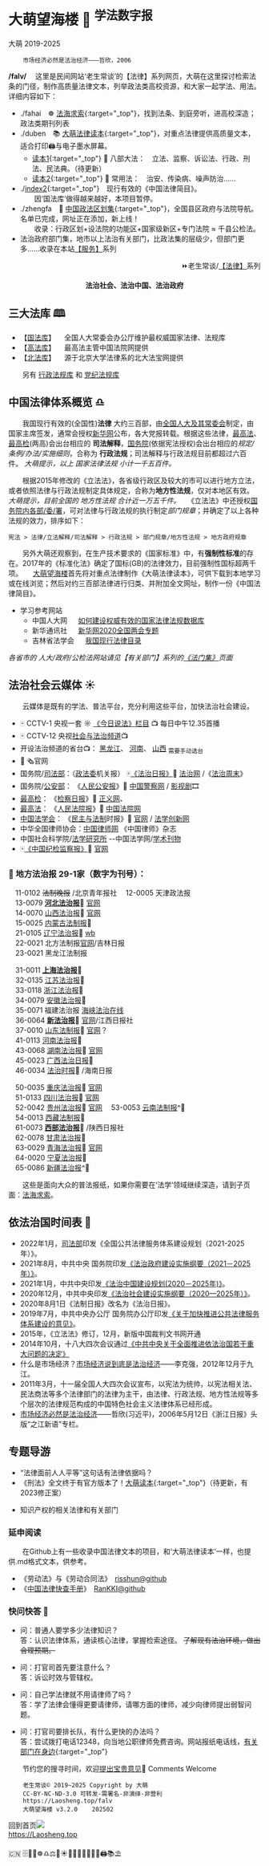 大萌望海楼 🗼 <sup>学法数字报</sup>
=================
大萌	2019-2025
<base target="_blank">
<link rel="canonical" href="https://Laosheng.top/falv/" />

		市场经济必然是法治经济———哲欣，2006

**/falv/**	　这里是民间网站‘老生常谈’的【法律】系列网页，大萌在这里探讨检索法条的门径，制作高质量法律文本，列举政法类高校资源，和大家一起学法、用法。详细内容如下：

+	./fahai　☸️ [法海求索](fahai){:target="_top"}，找到法条、到庭旁听，进高校深造；政法类期刊列表
+	./duben　📚 [大萌法律读本](duben){:target="_top"}，对重点法律提供高质量文本，适合打印🖨与电子墨水屏幕。
	+ [读本1](duben1){:target="_top"} 📕 八部大法：　立法、监察、诉讼法、行政、刑法、民法典。（待更新）
	+ [读本2](duben2){:target="_top"} 📗 常用法：　治安、传染病、噪声防治……
+	./[index2](./index2){:target="_top"}　现行有效的《中国法律简目》。  
	　　因‘国法库’做得越来越好，本项目暂停。
+	./zhengfa　🧩 [中国政法区划集](zhengfa){:target="_top"}，全国县区政府与法院导航。名单已完成，网址正在添加，新上线！  
	　　收录：行政区划+设法院的功能区+国家级新区+专门法院 ≈ 千县公检法。
+	法治政府部门集，地市以上法治有关部门，比政法集的层级少，但部门更多……收录在本站[【服务】](../fuwu)系列

<div align="right">
⏩老生常谈/<a href="https://Laosheng.top/falv" target="_top" title="大萌望海楼">【法律】</a>系列
</div>
<p align="center"><b>法治社会、法治中国、法治政府</b></p>


三大法库 🕮
--------

*	【[国法库](https://flk.npc.gov.cn/)】 　全国人大常委会办公厅维护最权威国家法律、法规库
*	【[高法库](https://www.chinacourt.org/law.shtml)】 　最高法主管中国法院网提供
*	【[北法库](https://www.pkulaw.com/law)】 　源于北京大学法律系的北大法宝网提供

　　另有 [行政法规库](http://www.gov.cn/zhengce/xzfgk/) 和 [党纪法规库](https://www.ccdi.gov.cn/fgk/index)


中国法律体系概览 ♎
-----------------

　　我国现行有效的(全国性)**法律** 大约三百部，由[全国人大及其常委会](http://www.npc.gov.cn "中国人大网")制定，由国家主席签发，通常会授权[新华网](http://www.xinhuanet.com)公布，各大党报转载。根据这些法律，[最高法](http://www.court.gov.cn)、[最高检](https://www.spp.gov.cn)(两高)会出台相应的 **司法解释**，[国务院](http://www.gov.cn)(依据宪法授权)会出台相应的*规定/条例/办法/实施细则*，合称为 **行政法规**；司法解释与行政法规目前都超过六百件。 *大萌提示，以上 国家法律法规 小计一千五百件。*

　　根据2015年修改的《立法法》，各省级行政区及较大的市可以进行地方立法，或者依照法律与行政法规制定具体规定，合称为**地方性法规**，仅对本地区有效。 *大萌提示，目前全国的 地方性法规 合计近一万五千件。*　　《立法法》中还授权[国务院内各部/委/署](/fuwu "有关部门在这里")，可对法律与行政法规的执行制定*部门规章*；并确定了以上各种法规的效力，排序如下：

	宪法 > 法律/立法解释/司法解释 > 行政法规 > 部门规章/地方性法规 > 地方政府规章

　　另外大萌还观察到，在生产技术要求的《国家标准》中，有**强制性标准**的存在。2017年的《标准化法》确定了国标(GB)的法律效力，目前强制性国标超两千项。　　[大萌望海楼](https://Laosheng.top/falv)首先将对重点法律制作《大萌法律读本》，可供下载到本地学习或在线浏览；然后对约三百部法律进行归类、并附加全文网址，制作一份《中国法律简目》。

* 学习参考网站
	- 中国人大网 　 	[如何建设权威有效的国家法律法规数据库](http://www.npc.gov.cn/npc/c30834/201906/3104caba7bc9498da69d6864b7e19132.shtml)
	- 新华通讯社 　 	[新华网2020全国两会专题](http://www.xinhuanet.com/politics/2020lh )
	- 吉林省法学会 　 	[我国现行法律目录](http://www.jlfxhw.com/flml/index.jhtml )

*各省市的 人大/政府/公检法网站请见【有关部门】系列的[《法门集》](../fuwu/fazhi)页面*


法治社会云媒体 ☀️
--------------

　　云媒体是既有的学法、普法平台，充分利用这些平台，加快法治社会建设。

*	🀄️ CCTV-1  央视一套 ☼ [《今日说法》栏目](https://tv.cctv.com/lm/jrsf ) 📺 每日中午12.35首播
*	🀄️ CCTV-12 央视[社会与法治频道](https://tv.cctv.com/live/cctv12)📺
*	开设法治频道的省台📺：
	[黑龙江](https://www.hljtv.com/live/folder424/)、
	[河南](https://static.hntv.tv/kds/#/)、
	[山西](https://www.sxrtv.com/tv/) <sub>需要手动选台</sub>
*	[]()📰 🗞️官网[]()
*	国务院/[司法部](https://www.moj.gov.cn)：（[政法委](http://www.chinaPeace.gov.cn "中国长安网")机关报）
	🀄️[《法治日报》](http://epaper.legaldaily.com.cn/fzrb/content/PaperIndex.htm)📰 [法治网](http://www.legaldaily.com.cn)
	/《[法治周末](http://www.legalweekly.cn/)》
*	国务院/[公安部](https://www.mps.gov.cn)：
	《[人民公安报](https://epaper.cpd.com.cn/szb/wwwcpd_9/dzb_16465/rmga/)》📰 [中国警察网](https://www.cpd.com.cn)
	/ [影视剧](https://media.cpd.com.cn)🎞
*	[最高检](https://www.spp.gov.cn)：
	《[检察日报](http://newspaper.jcrb.com)》📰 [正义网](https://www.jcrb.com)、
*	[最高法](https://www.court.gov.cn)：
	《[人民法院报](https://www.rmfyb.com/)》📰 [中国法院网](https://www.chinacourt.org/)
*	[中国法学会](https://www.chinalaw.org.cn/)：
	《[民主与法制](http://e.mzyfz.com/paper/index_2331.html)时报》📰 [官网](http://www.mzyfz.com)
	/ [法学创新网](http://www.fxcxw.org.cn)
*	中华全国律师协会：[中国律师网](https://www.acla.org.cn)
	《中国律师》杂志
*	中国社会科学院/[法学研究所](http://www.cass.cn/zuzhijigou/)
	--中国法学网/[学术刊物](http://iolaw.cssn.cn)
*	🀄️[《中国纪检监察报》](https://jjjcb.ccdi.gov.cn/epaper/)📰 [官网](https://www.ccdi.gov.cn)

<h3>📑 地方法治报 29-1家（数字为刊号）：</h3>

　11-0102	<del>法制晚报</del>	/北京青年报社
　12-0005	天津政法报	
　13-0079	**[河北法治报](https://szbz.hbfzb.com/)**📰 [官网](https://www.hbfzb.com)	
　14-0070	[山西法治报](http://epaper.sxrb.com/index_sxfzb.shtml)📰 [官网](https://www.sxfzb.com)	
　15-0025	[内蒙古法制报](http://www.nmgfzb.cn/xpaper)📰 	
　21-0105	[辽宁法治报](https://epaper.lnd.com.cn/fzbindex.html)📰 [wb](https://weibo.com/lnfzb)		
　22-0021	北方法制报[官网](http://www.bffzb.com/)/吉林日报	
　23-0021	黑龙江法制报	

　31-0011	**[上海法治报](http://www.shfzb.com.cn/shfzb/paperindex.htm)**📰 	
　32-0135	[江苏法治报](http://jsfzb.xhby.net/)📰 	
　33-0118	[浙江法治报](https://zjfzb.zjol.com.cn/paperindex.htm)📰 	
　34-0079	[安徽法治报](https://szb.ahnews.com.cn/fzb/pc/layout)📰 	
　35-0071	福建法治报 [海峡法治在线](http://www.hxfzzx.com/)	
　36-0064	**[新法治报](https://www.xepaper.com/xfzb/paperindex.htm)**📰 [官网](http://www.jxlaw.com.cn)/江西日报社	
　37-0010	[山东法制报](http://paper.dzwww.com/sdfzb/)📰 [官网](https://sdgonggao.cn/)？	
　41-0113	[河南法治报](https://newpaper.dahe.cn/jrab/paperindex.htm)📰 	
　43-0068	[湖南法治报](https://epaper.voc.com.cn/fzzb/paperindex.htm)📰 [官网](http://www.efaw.cn)	
　45-0023	[广西法治日报](http://ipaper.pagx.cn/)📰 	
　46-0034	[法治时报](http://szb.hnfazhi.com/)📰 /海南日报	

　50-0035	[重庆法治报](https://szb.cqfzb.net/)📰 [官网](https://www.cqfzb.net)	
　51-0133	[四川法治报](https://dzb.scfzbs.com/)📰 [官网](https://www.scfzbs.com)	
　52-0042	[贵州法治报](https://szb.fzshb.cn/)📰 [官网](https://www.fzshb.cn/)	
　53-0053	[云南法制报](https://www.ynfzb.cn/Column.aspx?ColId=353)^📰 	
　54-0013	[西藏法制报](https://e.xzxw.com/fzb/)📰 	
　61-0073	**[西部法治报](https://esb.xbfzb.com/paperindex.htm)**📰 /陕西日报社	
　62-0078	[甘肃法治报](https://szb.gansudaily.com.cn/gsfzb)📰 	
　63-0029	[青海法治报](https://www.qhfzb.com/epaper/pc/layout/)📰 [官网](https://www.qhfzb.com)	
　64-0020	[宁夏法治报](https://szb.nxrb.cn/nxfzb/)📰 	
　65-0086	[新疆法治报](https://www.xjfzb.com/fzb/)^📰 	

　　这些是面向大众的普法报纸，如果你需要在‘法学’领域继续深造，请到子页面：[法海求索](fahai)。


依法治国时间表 🔔
--------------

-	2022年1月，[司法部](http://www.moj.gov.cn/pub/sfbgw/jgsz/jgszjgtj/ggflfwglj/ggflfwgljtjxw/202204/t20220407_452300.html)印发《全国公共法律服务体系建设规划（2021-2025年）》。
-	2021年8月，中共中央 国务院印发[《法治政府建设实施纲要（2021－2025年）》](http://www.gov.cn/zhengce/2021-08/11/content_5630802.htm)。
-	2021年1月，中共中央印发[《法治中国建设规划(2020－2025年)》](http://politics.people.com.cn/n1/2021/0111/c1001-31995033.html)。
-	2020年12月，中共中央印发[《法治社会建设实施纲要（2020—2025年）》](http://www.gov.cn/zhengce/2020-12/07/content_5567791.htm)。
-	2020年8月1日《法制日报》改名为《法治日报》。
-	2019年7月，中共中央办公厅 国务院办公厅印发[《关于加快推进公共法律服务体系建设的意见》](http://www.gov.cn/zhengce/2019-07/10/content_5408010.htm)。
-	2015年，《立法法》修订，12月，新版中国裁判文书网开通
-	2014年10月，十八大四次会议通过[《中共中央关于全面推进依法治国若干重大问题的决定》](http://cpc.people.com.cn/n/2014/1029/c64387-25927606.html)
-	什么是市场经济？[市场经济说到底是法治经济](http://finance.sina.com.cn/china/20121230/041914157371.shtml "时任副总理李克强在区域发展与改革座谈会上的发言")——李克强，2012年12月于九江。
-	2011年3月，十一届全国人大四次会议宣布，以宪法为统帅，以宪法相关法、民法商法等多个法律部门的法律为主干，由法律、行政法规、地方性法规等多个层次的法律规范构成的中国特色社会主义法律体系已经形成。
-	[市场经济必然是法治经济](http://zjrb.zjol.com.cn/html/2006-05/12/content_95276.htm "时任省委书记习近平发文")——哲欣(习近平)，2006年5月12日《浙江日报》头版“之江新语”专栏。


专题导游
--------

+	“法律面前人人平等”这句话有法律依据吗？
+	《刑法》全文终于有官方版本了！[大萌读本](https://laosheng.top/falv/duben/2020-xingfa.txt){:target="_top"}（待更新，有2023修正案）
*	知识产权的相关法律和有关部门

<h3>延申阅读</h3>

　　在Github上有一些收录中国法律文本的项目，和‘大萌法律读本’一样，也提供.md格式文本，供参考。

*	《劳动法》与《劳动合同法》　[risshun@github](https://github.com/risshun/Chinese_Laws)
*	《[中国法律快查手册](https://lawrefbook.github.io/)》　[RanKKI@github](https://github.com/RanKKI/LawRefBook)

<h3>快问快答 💬</h3>

* 问：普通人要学多少法律知识？  
  答：认识法律体系，通读核心法律，掌握检索途径。  ~~了解现有法治环境，做出合理预期。~~

* 问：打官司首先要注意什么？  
  答：诉讼时效与管辖权。 <!-- 按三部诉讼法分为三种时效。民法三年，刑法五年~二十年，行政诉讼更短、分得更细。 -->

* 问：自己学法律就不用请律师了吗？  
  答：学了法律会懂得更要请律师，请哪方面的律师，减少向律师提出弱智问题。

* 问：打官司要排长队，有什么更快的办法吗？  
  答：尝试拨打电话12348，向当地公职律师免费咨询。网站报纸电话线，[有关部门在身边](../fuwu){:target="_top"}

<!-- + [自己打官司要做什么准备？]() （准备中）-->


　　节约您的搜寻时间，欢迎[提出宝贵意见](https://Laosheng.top/c/author)🙇 Comments Welcome

```
	老生常谈© 2019~2025	Copyright by 大萌
	CC-BY-NC-ND-3.0	可转发-需署名-非演绎-非营利
	https://Laosheng.top/falv
	大萌望海楼 v3.2.0	202502
```

回到首页<a href=".." title="返回老生常谈首页"><img src="../indexQR-Blue.png" /></a>  
https://Laosheng.top  
<!-- Global site tag (gtag.js) - Google Analytics -->
<script async src="https://www.googletagmanager.com/gtag/js?id=UA-179794713-1"></script>
<script>  window.dataLayer = window.dataLayer || [];
  function gtag(){dataLayer.push(arguments);}
  gtag('js', new Date());  gtag('config', 'UA-179794713-1');
</script>
🇨🇳 🗄️📃📑☸️♎⚖️🌅☀️📕📘📗📙📔📓📖🖨️📚⛱️
